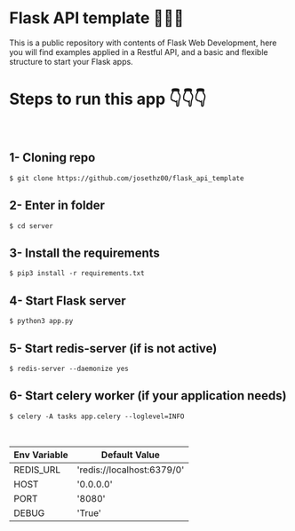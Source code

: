 # Flask API template 🤯🤯🤯
This is a public repository with contents of Flask Web Development, here you will find examples applied in a Restful API, and a basic and flexible structure to start your Flask apps.
<br />
<h1>Steps to run this app 👇👇👇</h1>
<br />

1- Cloning repo
-----------------------------------

```
$ git clone https://github.com/josethz00/flask_api_template
```

2- Enter in folder
-----------------------------------

```
$ cd server
```

3- Install the requirements
-----------------------------------

```
$ pip3 install -r requirements.txt
```

4- Start Flask server
-----------------------------------

```
$ python3 app.py
```

5- Start redis-server (if is not active)
-----------------------------------
```
$ redis-server --daemonize yes
```

6- Start celery worker (if your application needs)
-----------------------------------

```
$ celery -A tasks app.celery --loglevel=INFO
```
<br />

| Env Variable  | Default Value |
| ------------- | ------------- |
| REDIS_URL  | 'redis://localhost:6379/0' |
| HOST  | '0.0.0.0'  |
| PORT  | '8080' |
| DEBUG | 'True' |